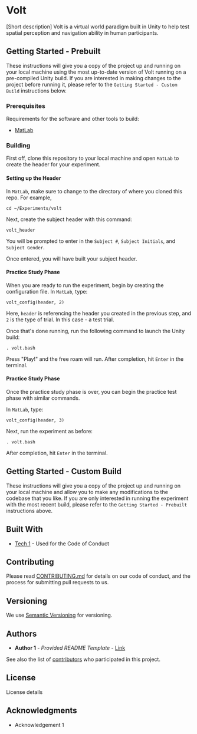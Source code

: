 # Volt
[Short description] Volt is a virtual world paradigm built in Unity to help test spatial perception and navigation ability in human participants.

## Getting Started - Prebuilt

These instructions will give you a copy of the project up and running on
your local machine using the most up-to-date version of Volt running on a pre-compiled Unity build. If you are interested in making changes to the project before
running it, please refer to the `Getting Started - Custom Build` instructions below.

### Prerequisites

Requirements for the software and other tools to build:
- [MatLab](https://www.mathworks.com/products/matlab.html)

### Building

First off, clone this repository to your local machine and open `MatLab` to create the header for your experiment. 

#### Setting up the Header
In `MatLab`, make sure to change to the directory of where you cloned this repo. For example, 

```
cd ~/Experiments/volt
```

Next, create the subject header with this command: 

```
volt_header
```

You will be prompted to enter in the `Subject #`, `Subject Initials`, and `Subject Gender`. 

Once entered, you will have built your subject header. 

#### Practice Study Phase

When you are ready to run the experiment, begin by creating the configuration file. In `MatLab`, type:

```
volt_config(header, 2)
```

Here, `header` is referencing the header you created in the previous step, and `2` is the type of trial. In this case - a test trial.

Once that's done running, run the following command to launch the Unity build: 

```
. volt.bash
```

Press "Play!" and the free roam will run. After completion, hit `Enter` in the terminal.

#### Practice Study Phase

Once the practice study phase is over, you can begin the practice test phase with similar commands. 

In `MatLab`, type: 

```
volt_config(header, 3)
```

Next, run the experiment as before: 

```
. volt.bash
```

After completion, hit `Enter` in the terminal. 


## Getting Started - Custom Build

These instructions will give you a copy of the project up and running on
your local machine and allow you to make any modifications to the codebase that you like. If you are only interested in running the
experiment with the most recent build, please refer to the `Getting Started - Prebuilt` instructions above.

## Built With

  - [Tech 1]() - Used
    for the Code of Conduct

## Contributing

Please read [CONTRIBUTING.md](CONTRIBUTING.md) for details on our code
of conduct, and the process for submitting pull requests to us.

## Versioning

We use [Semantic Versioning](http://semver.org/) for versioning.

## Authors

  - **Author 1** - *Provided README Template* -
    [Link](https://github.com/)

See also the list of
[contributors](https://github.com/)
who participated in this project.

## License

License details

## Acknowledgments

  - Acknowledgement 1

